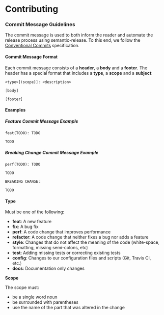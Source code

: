 # Contributing

### Commit Message Guidelines

The commit message is used to both inform the reader and automate the release process using semantic-release. To this end, we follow the [Conventional Commits](https://conventionalcommits.org/#conventional-commits-specification) specification.

#### Commit Message Format

Each commit message consists of a **header**, a **body** and a **footer**. The header has a special format that includes a **type**, a **scope** and a **subject**:

```text
<type>[(scope)]: <description>

[body]

[footer]
```

#### Examples

##### Feature Commit Message Example

```text
feat(TODO): TODO

TODO
```

##### Breaking Change Commit Message Example

```text
perf(TODO): TODO

TODO

BREAKING CHANGE:

TODO
```

#### Type

Must be one of the following:

* **feat**: A new feature
* **fix**: A bug fix
* **perf**: A code change that improves performance
* **refactor**: A code change that neither fixes a bug nor adds a feature
* **style**: Changes that do not affect the meaning of the code \(white-space, formatting, missing semi-colons, etc\)
* **test**: Adding missing tests or correcting existing tests
* **config**: Changes to our configuration files and scripts \(Git, Travis CI, etc.\)
* **docs**: Documentation only changes

**Scope**

The scope must:

* be a single word noun
* be surrounded with parentheses
* use the name of the part that was altered in the change
